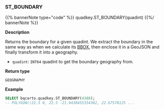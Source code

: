 ### ST_BOUNDARY

{{% bannerNote type="code" %}}
quadkey.ST_BOUNDARY(quadint)
{{%/ bannerNote %}}

**Description**

Returns the boundary for a given quadint. We extract the boundary in the same way as when we calculate its [BBOX](#bbox), then enclose it in a GeoJSON and finally transform it into a geography.

* `quadint`: `INT64` quadint to get the boundary geography from.

**Return type**

`GEOGRAPHY`

**Example**

```sql
SELECT bqcarto.quadkey.ST_BOUNDARY(4388);
-- POLYGON((22.5 0, 22.5 -21.9430455334382, 22.67578125 ...
```